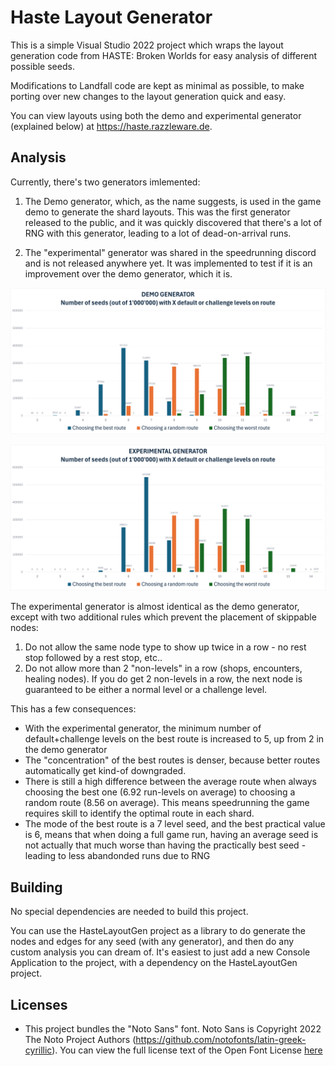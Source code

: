 # Haste Layout Generator

This is a simple Visual Studio 2022 project which wraps the layout generation code from HASTE: Broken Worlds for easy analysis of different possible seeds.

Modifications to Landfall code are kept as minimal as possible, to make porting over new changes to the layout generation quick and easy.

You can view layouts using both the demo and experimental generator (explained below) at <https://haste.razzleware.de>.

## Analysis

Currently, there's two generators imlemented:

1. The Demo generator, which, as the name suggests, is used in the game demo to generate the shard layouts. This was the first generator released to the public, and it was quickly discovered that there's a lot of RNG with this generator, leading to a lot of dead-on-arrival runs.

2. The "experimental" generator was shared in the speedrunning discord and is not released anywhere yet. It was implemented to test if it is an improvement over the demo generator, which it is.

![Demo Generation](media/demo_generator.png)

![Experimental Generation](media/experimental_generator.png)

The experimental generator is almost identical as the demo generator, except with two additional rules which prevent the placement of skippable nodes:

1) Do not allow the same node type to show up twice in a row - no rest stop followed by a rest stop, etc..
2) Do not allow more than 2 "non-levels" in a row (shops, encounters, healing nodes). If you do get 2 non-levels in a row, the next node is guaranteed to be either a normal level or a challenge level.

This has a few consequences:

- With the experimental generator, the minimum number of default+challenge levels on the best route is increased to 5, up from 2 in the demo generator
- The "concentration" of the best routes is denser, because better routes automatically get kind-of downgraded.
- There is still a high difference between the average route when always choosing the best one (6.92 run-levels on average) to choosing a random route (8.56 on average). This means speedrunning the game requires skill to identify the optimal route in each shard.
- The mode of the best route is a 7 level seed, and the best practical value is 6, means that when doing a full game run, having an average seed is not actually that much worse than having the practically best seed - leading to less abandonded runs due to RNG

## Building

No special dependencies are needed to build this project.

You can use the HasteLayoutGen project as a library to do generate the nodes and edges for any seed (with any generator), and then do any custom analysis you can dream of. It's easiest to just add a new Console Application to the project, with a dependency on the HasteLayoutGen project.

## Licenses

- This project bundles the "Noto Sans" font. Noto Sans is Copyright 2022 The Noto Project Authors (https://github.com/notofonts/latin-greek-cyrillic). You can view the full license text of the Open Font License [here](https://fonts.google.com/noto/specimen/Noto+Sans/license)